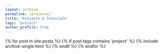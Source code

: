 ```yaml
---
layout: archive
permalink: /projects/
title: "Projects & Tutorials"
tags: "project"
author_profile: true
---
```

{% for post in site.posts %}
 {% if post.tags contains 'project' %}
  {% include archive-single.html %}
 {% endif %}
{% endfor %}
